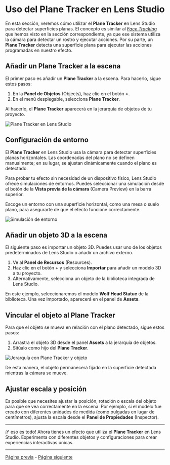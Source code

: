 # Uso del Plane Tracker en Lens Studio

En esta sección, veremos cómo utilizar el **Plane Tracker** en Lens Studio para detectar superficies planas. El concepto es similar al [_Face Tracking_](Face-Tracking.md) que hemos visto en la sección correspondiente, ya que ese sistema utiliza la cámara para detectar un rostro y ejecutar acciones. Por su parte, un **Plane Tracker** detecta una superficie plana para ejecutar las acciones programadas en nuestro efecto.

## Añadir un Plane Tracker a la escena

El primer paso es añadir un **Plane Tracker** a la escena. Para hacerlo, sigue estos pasos:

1. En la **Panel de Objetos** (Objects), haz clic en el botón **+**.
2. En el menú desplegable, selecciona **Plane Tracker**.

Al hacerlo, el **Plane Tracker** aparecerá en la jerarquía de objetos de tu proyecto.

![Plane Tracker en Lens Studio](uploads/plane-tracker-lens-studio.png)

## Configuración de entorno

El **Plane Tracker** en Lens Studio usa la cámara para detectar superficies planas horizontales. Las coordenadas del plano no se definen manualmente; en su lugar, se ajustan dinámicamente cuando el plano es detectado. 

Para probar tu efecto sin necesidad de un dispositivo físico, Lens Studio ofrece simulaciones de entornos. Puedes seleccionar una simulación desde el botón de la **Vista previa de la cámara** (Camera Preview) en la barra superior. 

Escoge un entorno con una superficie horizontal, como una mesa o suelo plano, para asegurarte de que el efecto funcione correctamente.

![Simulación de entorno](uploads/simulation-environment-lens-studio.png)

## Añadir un objeto 3D a la escena

El siguiente paso es importar un objeto 3D. Puedes usar uno de los objetos predeterminados de Lens Studio o añadir un archivo externo.

1. Ve al **Panel de Recursos** (Resources).
2. Haz clic en el botón **+** y selecciona **Importar** para añadir un modelo 3D a tu proyecto.
3. Alternativamente, selecciona un objeto de la biblioteca integrada de Lens Studio.

En este ejemplo, seleccionaremos el modelo **Wolf Head Statue** de la biblioteca. Una vez importado, aparecerá en el panel de **Assets**.

## Vincular el objeto al Plane Tracker

Para que el objeto se mueva en relación con el plano detectado, sigue estos pasos:

1. Arrastra el objeto 3D desde el panel **Assets** a la jerarquía de objetos.
2. Sitúalo como hijo del **Plane Tracker**.

![Jerarquía con Plane Tracker y objeto](uploads/plane-tracker-hierarchy-lens-studio.png)

De esta manera, el objeto permanecerá fijado en la superficie detectada mientras la cámara se mueve.

## Ajustar escala y posición

Es posible que necesites ajustar la posición, rotación o escala del objeto para que se vea correctamente en la escena. Por ejemplo, si el modelo fue creado con diferentes unidades de medida (como pulgadas en lugar de centímetros), ajusta la escala desde el **Panel de Propiedades** (Inspector).

---

¡Y eso es todo! Ahora tienes un efecto que utiliza el **Plane Tracker** en Lens Studio. Experimenta con diferentes objetos y configuraciones para crear experiencias interactivas únicas.

---
[Página previa](Face-Tracking.md) - [Página siguiente](Objetos-3D.md)

